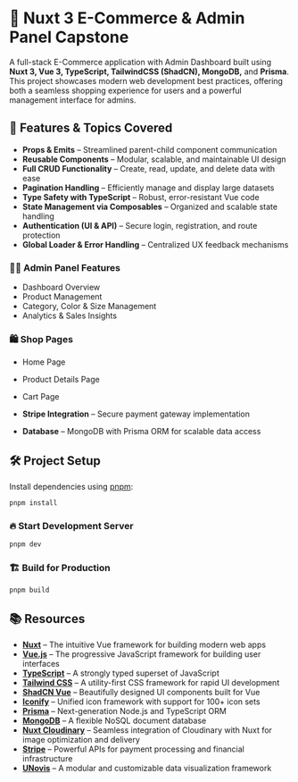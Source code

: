 # 🛒 Nuxt 3 E-Commerce & Admin Panel Capstone

A full-stack E-Commerce application with Admin Dashboard built using **Nuxt 3, Vue 3, TypeScript, TailwindCSS (ShadCN), MongoDB,** and **Prisma**. This project showcases modern web development best practices, offering both a seamless shopping experience for users and a powerful management interface for admins.
 

## 🚀 Features & Topics Covered  

- **Props & Emits** – Streamlined parent-child component communication  
- **Reusable Components** – Modular, scalable, and maintainable UI design  
- **Full CRUD Functionality** – Create, read, update, and delete data with ease  
- **Pagination Handling** – Efficiently manage and display large datasets  
- **Type Safety with TypeScript** – Robust, error-resistant Vue code  
- **State Management via Composables** – Organized and scalable state handling  
- **Authentication (UI & API)** – Secure login, registration, and route protection  
- **Global Loader & Error Handling** – Centralized UX feedback mechanisms  

### 🧑‍💼 Admin Panel Features

- Dashboard Overview  
- Product Management  
- Category, Color & Size Management  
- Analytics & Sales Insights  

### 🛍️ Shop Pages

- Home Page  
- Product Details Page  
- Cart Page  

- **Stripe Integration** – Secure payment gateway implementation  
- **Database** – MongoDB with Prisma ORM for scalable data access

## 🛠️ Project Setup  

Install dependencies using [pnpm](https://pnpm.io/):  

```sh
pnpm install
```

### 🔥 Start Development Server  

```sh
pnpm dev
```

### 🏗️ Build for Production  

```sh
pnpm build
```

## 📚 Resources  

- [**Nuxt**](https://nuxt.com/) – The intuitive Vue framework for building modern web apps  
- [**Vue.js**](https://vuejs.org/) – The progressive JavaScript framework for building user interfaces  
- [**TypeScript**](https://www.typescriptlang.org/) – A strongly typed superset of JavaScript  
- [**Tailwind CSS**](https://tailwindcss.com/) – A utility-first CSS framework for rapid UI development  
- [**ShadCN Vue**](https://www.shadcn-vue.com/) – Beautifully designed UI components built for Vue  
- [**Iconify**](https://iconify.design/) – Unified icon framework with support for 100+ icon sets  
- [**Prisma**](https://www.prisma.io/) – Next-generation Node.js and TypeScript ORM  
- [**MongoDB**](https://www.mongodb.com/) – A flexible NoSQL document database  
- [**Nuxt Cloudinary**](https://cloudinary.nuxtjs.org/) – Seamless integration of Cloudinary with Nuxt for image optimization and delivery  
- [**Stripe**](https://stripe.com) – Powerful APIs for payment processing and financial infrastructure  
- [**UNovis**](https://unovis.dev/) – A modular and customizable data visualization framework
